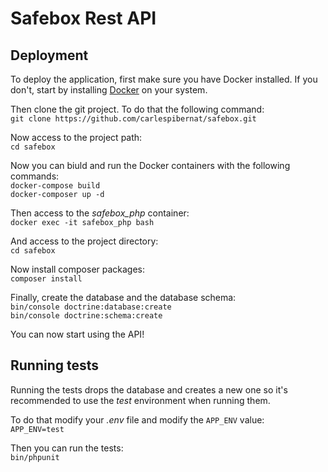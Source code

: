 
# Safebox Rest API

## Deployment
To deploy the application, first make sure you have Docker installed. If you don't, start by installing [Docker](https://docs.docker.com/install/ "Docker") on your system.

Then clone the git project. To do that the following command:  
`git clone https://github.com/carlespibernat/safebox.git`

Now access to the project path:  
`cd safebox`

Now you can biuld and run the Docker containers with the following commands:  
`docker-compose build`  
`docker-composer up -d`

Then access to the *safebox_php* container:  
`docker exec -it safebox_php bash`

And access to the project directory:  
`cd safebox`

Now install composer packages:  
`composer install`

Finally, create the database and the database schema:  
`bin/console doctrine:database:create`  
`bin/console doctrine:schema:create`

You can now start using the API!

## Running tests
Running the tests drops the database and creates a new one so it's recommended to use the *test* environment when running them.

To do that modify your *.env* file and modify the `APP_ENV` value:  
`APP_ENV=test`

Then you can run the tests:  
`bin/phpunit`
